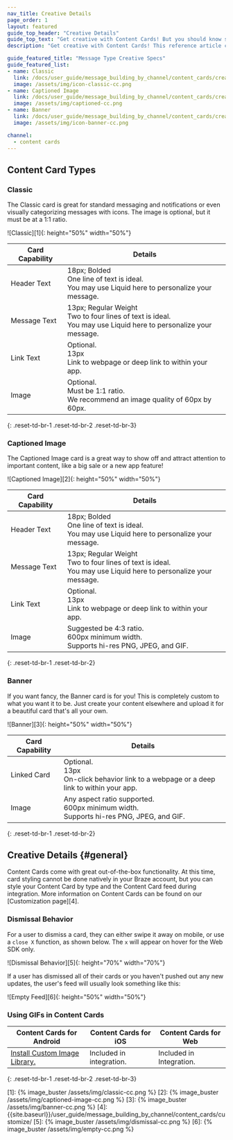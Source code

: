 ```yaml
---
nav_title: Creative Details
page_order: 1
layout: featured
guide_top_header: "Creative Details"
guide_top_text: "Get creative with Content Cards! But you should know some of the guidelines first! After all, you have to know the rules to break them! Check out the individual message type's Creative Specs or the global Creative Details below."
description: "Get creative with Content Cards! This reference article covers creative details such as image size recommendations and dismissal behavior across the three Content Card types."

guide_featured_title: "Message Type Creative Specs"
guide_featured_list:
- name: Classic
  link: /docs/user_guide/message_building_by_channel/content_cards/creative_details/#classic
  image: /assets/img/icon-classic-cc.png
- name: Captioned Image
  link: /docs/user_guide/message_building_by_channel/content_cards/creative_details/#captioned-image
  image: /assets/img/captioned-cc.png
- name: Banner
  link: /docs/user_guide/message_building_by_channel/content_cards/creative_details/#banner
  image: /assets/img/icon-banner-cc.png

channel:
  - content cards
---
```


## Content Card Types

### Classic

The Classic card is great for standard messaging and notifications or even visually categorizing messages with icons. The image is optional, but it must be at a 1:1 ratio.  

![Classic][1]{: height="50%" width="50%"}

| Card Capability | Details |
| --- | ---|
| Header Text | 18px; Bolded <br> One line of text is ideal. <br> You may use Liquid here to personalize your message. |
| Message Text | 13px; Regular Weight <br> Two to four lines of text is ideal. <br> You may use Liquid here to personalize your message. |
| Link Text | Optional. <br> 13px <br> Link to webpage or deep link to within  your app. |
| Image | Optional. <br> Must be 1:1 ratio. <br> We recommend an image quality of 60px by 60px. |
{: .reset-td-br-1 .reset-td-br-2 .reset-td-br-3}


### Captioned Image

The Captioned Image card is a great way to show off and attract attention to important content, like a big sale or a new app feature!

![Captioned Image][2]{: height="50%" width="50%"}

| Card Capability | Details |
| --- | ---|
| Header Text | 18px; Bolded <br> One line of text is ideal. <br> You may use Liquid here to personalize your message. |
| Message Text | 13px; Regular Weight <br> Two to four lines of text is ideal. <br> You may use Liquid here to personalize your message. |
| Link Text | Optional. <br> 13px <br> Link to webpage or deep link to within your app. |
| Image | Suggested be 4:3 ratio. <br> 600px minimum width.  <br> Supports hi-res PNG, JPEG, and GIF. |
{: .reset-td-br-1 .reset-td-br-2}

### Banner

If you want fancy, the Banner card is for you! This is completely custom to what you want it to be. Just create your content elsewhere and upload it for a beautiful card that's all your own.

![Banner][3]{: height="50%" width="50%"}

| Card Capability | Details |
| --- | ---|
| Linked Card | Optional. <br> 13px <br> On-click behavior link to a webpage or a deep link to within  your app. |
| Image | Any aspect ratio supported. <br> 600px minimum width.  <br> Supports hi-res PNG, JPEG, and GIF. |
{: .reset-td-br-1 .reset-td-br-2}

## Creative Details {#general}

Content Cards come with great out-of-the-box functionality. At this time, card styling cannot be done natively in your Braze account, but you can style your Content Card by type and the Content Card feed during integration. More information on Content Cards can be found on our [Customization page][4].

### Dismissal Behavior

For a user to dismiss a card, they can either swipe it away on mobile, or use a `close X` function, as shown below. The `x` will appear on hover for the Web SDK only.

![Dismissal Behavior][5]{: height="70%" width="70%"}

If a user has dismissed all of their cards or you haven't pushed out any new updates, the user's feed will usually look something like this:

![Empty Feed][6]{: height="50%" width="50%"}

### Using GIFs in Content Cards

| Content Cards for Android | Content Cards for iOS | Content Cards for Web |
| --- | --- |---|
| [Install Custom Image Library.]({{site.baseurl}}/developer_guide/platform_integration_guides/android/content_cards/customization/#gifs-news-content-cards) | Included in integration. | Included in Integration. |
{: .reset-td-br-1 .reset-td-br-2 .reset-td-br-3}

[1]: {% image_buster /assets/img/classic-cc.png %}
[2]: {% image_buster /assets/img/captioned-image-cc.png %}
[3]: {% image_buster /assets/img/banner-cc.png %}
[4]: {{site.baseurl}}/user_guide/message_building_by_channel/content_cards/customize/
[5]: {% image_buster /assets/img/dismissal-cc.png %}
[6]: {% image_buster /assets/img/empty-cc.png %}

